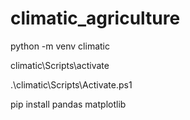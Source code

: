 # climatic_agriculture

python -m venv climatic


climatic\Scripts\activate


.\climatic\Scripts\Activate.ps1


pip install pandas matplotlib
